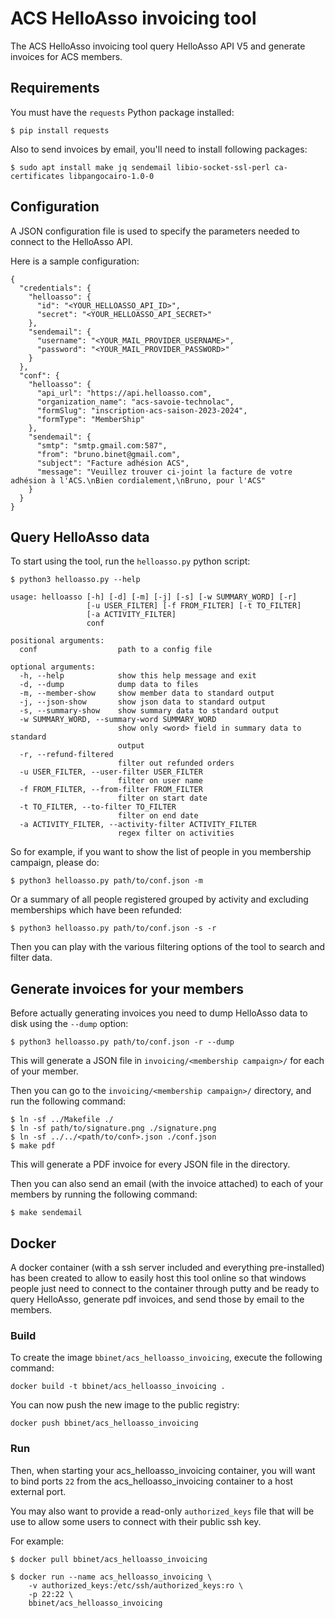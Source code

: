 # ACS HelloAsso invoicing tool

The ACS HelloAsso invoicing tool query HelloAsso API V5 and generate invoices for ACS members.

## Requirements

You must have the `requests` Python package installed:

```
$ pip install requests
```

Also to send invoices by email, you'll need to install following packages:

```
$ sudo apt install make jq sendemail libio-socket-ssl-perl ca-certificates libpangocairo-1.0-0
```

## Configuration

A JSON configuration file is used to specify the parameters needed to connect
to the HelloAsso API.

Here is a sample configuration:

```
{
  "credentials": {
    "helloasso": {
      "id": "<YOUR_HELLOASSO_API_ID>",
      "secret": "<YOUR_HELLOASSO_API_SECRET>"
    },
    "sendemail": {
      "username": "<YOUR_MAIL_PROVIDER_USERNAME>",
      "password": "<YOUR_MAIL_PROVIDER_PASSWORD>"
    }
  },
  "conf": {
    "helloasso": {
      "api_url": "https://api.helloasso.com",
      "organization_name": "acs-savoie-technolac",
      "formSlug": "inscription-acs-saison-2023-2024",
      "formType": "MemberShip"
    },
    "sendemail": {
      "smtp": "smtp.gmail.com:587",
      "from": "bruno.binet@gmail.com",
      "subject": "Facture adhésion ACS",
      "message": "Veuillez trouver ci-joint la facture de votre adhésion à l'ACS.\nBien cordialement,\nBruno, pour l'ACS"
    }
  }
}
```

## Query HelloAsso data

To start using the tool, run the `helloasso.py` python script:

```
$ python3 helloasso.py --help

usage: helloasso [-h] [-d] [-m] [-j] [-s] [-w SUMMARY_WORD] [-r]
                 [-u USER_FILTER] [-f FROM_FILTER] [-t TO_FILTER]
                 [-a ACTIVITY_FILTER]
                 conf

positional arguments:
  conf                  path to a config file

optional arguments:
  -h, --help            show this help message and exit
  -d, --dump            dump data to files
  -m, --member-show     show member data to standard output
  -j, --json-show       show json data to standard output
  -s, --summary-show    show summary data to standard output
  -w SUMMARY_WORD, --summary-word SUMMARY_WORD
                        show only <word> field in summary data to standard
                        output
  -r, --refund-filtered
                        filter out refunded orders
  -u USER_FILTER, --user-filter USER_FILTER
                        filter on user name
  -f FROM_FILTER, --from-filter FROM_FILTER
                        filter on start date
  -t TO_FILTER, --to-filter TO_FILTER
                        filter on end date
  -a ACTIVITY_FILTER, --activity-filter ACTIVITY_FILTER
                        regex filter on activities
```

So for example, if you want to show the list of people in you membership
campaign, please do:

```
$ python3 helloasso.py path/to/conf.json -m
```

Or a summary of all people registered grouped by activity and excluding
memberships which have been refunded:
```
$ python3 helloasso.py path/to/conf.json -s -r
```

Then you can play with the various filtering options of the tool to search and
filter data.

## Generate invoices for your members

Before actually generating invoices you need to dump HelloAsso data to disk
using the `--dump` option:

```
$ python3 helloasso.py path/to/conf.json -r --dump
```

This will generate a JSON file in `invoicing/<membership campaign>/` for each
of your member.

Then you can go to the `invoicing/<membership campaign>/` directory, and run
the following command:

```
$ ln -sf ../Makefile ./
$ ln -sf path/to/signature.png ./signature.png
$ ln -sf ../../<path/to/conf>.json ./conf.json
$ make pdf
```

This will generate a PDF invoice for every JSON file in the directory.

Then you can also send an email (with the invoice attached) to each of your
members by running the following command:

```
$ make sendemail
```

## Docker

A docker container (with a ssh server included and everything pre-installed)
has been created to allow to easily host this tool online so that windows
people just need to connect to the container through putty and be ready to
query HelloAsso, generate pdf invoices, and send those by email to the members.

### Build

To create the image `bbinet/acs_helloasso_invoicing`, execute the following
command:

    docker build -t bbinet/acs_helloasso_invoicing .

You can now push the new image to the public registry:

    docker push bbinet/acs_helloasso_invoicing

### Run

Then, when starting your acs_helloasso_invoicing container, you will want to
bind ports `22` from the acs_helloasso_invoicing container to a host external
port.

You may also want to provide a read-only `authorized_keys` file that will be
use to allow some users to connect with their public ssh key.

For example:

    $ docker pull bbinet/acs_helloasso_invoicing

    $ docker run --name acs_helloasso_invoicing \
        -v authorized_keys:/etc/ssh/authorized_keys:ro \
        -p 22:22 \
        bbinet/acs_helloasso_invoicing
